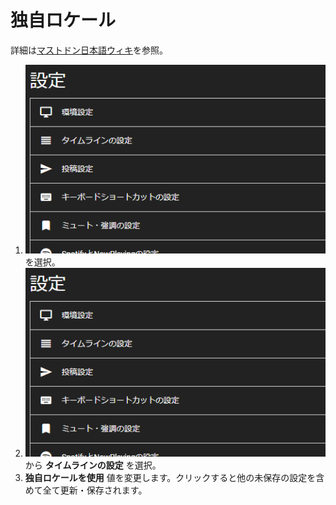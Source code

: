 # 独自ロケール
詳細は[マストドン日本語ウィキ](https://ja.mstdn.wiki/TheDesk)を参照。

1. ![settings1](/media/settings1.png)を選択。
1. ![settings2](/media/settings2.png)から __タイムラインの設定__ を選択。
1.  __独自ロケールを使用__ 値を変更します。クリックすると他の未保存の設定を含めて全て更新・保存されます。
